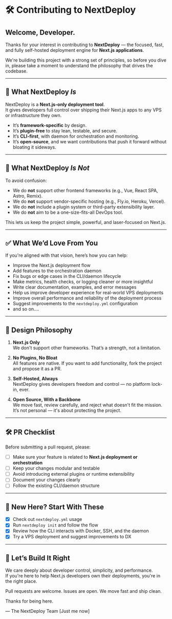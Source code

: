 
# 🛠️ Contributing to NextDeploy

## Welcome, Developer.

Thanks for your interest in contributing to **NextDeploy** — the focused, fast, and fully self-hosted deployment engine for **Next.js applications**.

We're building this project with a strong set of principles, so before you dive in, please take a moment to understand the philosophy that drives the codebase.

---

## 🚩 What NextDeploy *Is*

NextDeploy is a **Next.js-only deployment tool**.  
It gives developers full control over shipping their Next.js apps to any VPS or infrastructure they own.

- It’s **framework-specific** by design.
- It’s **plugin-free** to stay lean, testable, and secure.
- It’s **CLI-first**, with  daemon for orchestration and monitoring.
- It’s **open-source**, and we want contributions that push it forward without bloating it sideways.

---

## 🚫 What NextDeploy *Is Not*

To avoid confusion:

- We do **not** support other frontend frameworks (e.g., Vue, React SPA, Astro, Remix).
- We do **not** support vendor-specific hosting (e.g., Fly.io, Heroku, Vercel).
- We do **not** include a plugin system or third-party extensibility layer.
- We do **not** aim to be a one-size-fits-all DevOps tool.

This lets us keep the project simple, powerful, and laser-focused on Next.js.

---

## ✅ What We’d Love From You

If you're aligned with that vision, here’s how you can help:

- Improve the Next.js deployment flow
- Add features to the orchestration daemon
- Fix bugs or edge cases in the CLI/daemon lifecycle
- Make metrics, health checks, or logging cleaner or more insightful
- Write clear documentation, examples, and error messages
- Help us improve developer experience for real-world VPS deployments
- Improve overall performance and reliability of the deployment process 
- Suggest improvements to the `nextdeploy.yml` configuration
- and so on....

---

## 🧱 Design Philosophy

1. **Next.js Only**  
   We don't support other frameworks. That’s a strength, not a limitation.

2. **No Plugins, No Bloat**  
   All features are native. If you want to add functionality, fork the project and propose it as a PR.

3. **Self-Hosted, Always**  
   NextDeploy gives developers freedom and control — no platform lock-in, ever.

4. **Open Source, With a Backbone**  
   We move fast, review carefully, and reject what doesn't fit the mission. It’s not personal — it's about protecting the project.

---

## 🛠️ PR Checklist

Before submitting a pull request, please:

- [ ] Make sure your feature is related to **Next.js deployment or orchestration**
- [ ] Keep your changes modular and testable
- [ ] Avoid introducing external plugins or runtime extensibility
- [ ] Document your changes clearly
- [ ] Follow the existing CLI/daemon structure

---

## 🌱 New Here? Start With These

- [x] Check out `nextdeploy.yml` usage
- [x] Run `nextdeploy init` and follow the flow
- [x] Review how the CLI interacts with Docker, SSH, and the daemon
- [x] Try a VPS deployment and suggest improvements to DX

---

## 🤝 Let’s Build It Right

We care deeply about developer control, simplicity, and performance.  
If you're here to help Next.js developers own their deployments, you're in the right place.

Pull requests are welcome. Issues are open. We move fast and ship clean.

Thanks for being here.

— The NextDeploy Team [Just me now]
